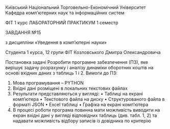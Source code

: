 Київський Національний Торговельно-Економічний Університет
Кафедра комп’ютерних наук та інформаційних систем

ФІТ 1 курс ЛАБОРАТОРНИЙ ПРАКТИКУМ 1 семестр

ЗАВДАННЯ  №15

з дисципліни «Уведення в комп’ютерні науки»

Студента 1 курса, 12 групи ФІТ Козловського Дмитра Олександровича

Постановка задачі
Розробити програмне забезпечення (ПЗ), яке вирішує задачу розрахунку і аналізу динаміки оборотних
коштів на основі вхідних даних з таблиць 1 і 2.
Вимоги до ПЗ:
1. Мова програмування – PYTHON
2. Вхідні дані розміщені в локальних текстових файлах
3. Результати представляються у вигляді:
• Таблиці на екрані комп’ютера
• Текстового файла на диску
• Структурованого файла в форматі JSON
• Excel таблиці
• Графіка на екрані комп’ютера
4. В процесі роботи програма повинна мати можливість виводити на екран вхідні дані у вигляді
відповідних таблиць (див. табл. 1, 2) та надавати можливість відбору записів із довідника по
критерію
